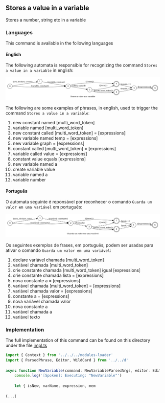 ## Stores a value in a variable

Stores a number, string etc in a variable

### Languages

This command is available in the following languages

#### English

The following automata is responsible for recognizing the command `Stores a value in a variable` in english:

![English](phrase_en-US.png)

The following are some examples of phrases, in english, used to trigger the command `Stores a value in a variable`:

1. new constant named [multi_word_token]
2. variable named [multi_word_token]
3. new constant called [multi_word_token] = [expressions]
4. new variable named temp = [expressions]
5. new variable graph = [expressions]
6. constant called [multi_word_token] = [expressions]
7. variable called value = [expressions]
8. constant value equals [expressions]
9. new variable named a
10. create variable value
11. variable named a
12. variable number

#### Português

O automata seguinte é reponsável por reconhecer o comando `Guarda um valor em uma variável` em português:

![Português](phrase_pt-BR.png)

Os seguintes exemplos de frases, em português, podem ser usadas para ativar o comando `Guarda um valor em uma variável`:

1. declare variável chamada [multi_word_token]
2. variável chamada [multi_word_token]
3. crie constante chamada [multi_word_token] igual [expressions]
4. crie constante chamada lista = [expressions]
5. nova constante a = [expressions]
6. variável chamada [multi_word_token] = [expressions]
7. variável chamada valor = [expressions]
8. constante a = [expressions]
9. nova variável chamada valor
10. nova constante a
11. variável chamada a
12. variável texto

### Implementation

The full implementation of this command can be found on this directory under the file [impl.ts](impl.ts)

```typescript
import { Context } from '../../../modules-loader'
import { ParsedPhrase, Editor, WildCard } from '../../d'

async function NewVariable(command: NewVariableParsedArgs, editor: Editor, context: {}) {
    console.log('[Spoken]: Executing: "NewVariable"')

    let { isNew, varName, expression, mem

(...)
```